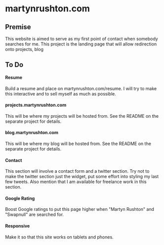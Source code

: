 # martynrushton.com

## Premise
This website is aimed to serve as my first point of contact when somebody searches for me. This project is the landing page that will allow redirection onto projects, blog

## To Do

#### Resume
Build a resume and place on martynrushton.com/resume. I will try to make this interactive and to sell myself as much as possible.

#### projects.martynrushton.com
This will be where my projects will be hosted from. See the README on the separate project for details.

#### blog.martynrushton.com
This will be where my blog will be hosted from. See the README on the separate project for details.

#### Contact
This section will involve a contact form and a twitter section. Try not to make the twitter section just the widget, put some effort into styling my last few tweets.
Also mention that I am available for freelance work in this section.

#### Google Rating
Boost Google ratings to put this page higher when "Martyn Rushton" and "Swapnull" are searched for.

#### Responsive
Make it so that this site works on tablets and phones.
